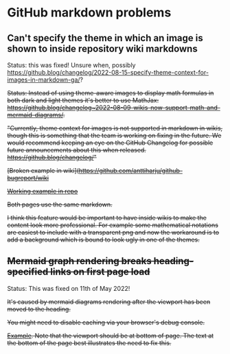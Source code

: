 # GitHub markdown problems

## Can't specify the theme in which an image is shown to inside repository wiki markdowns

Status: this was fixed! Unsure when, possibly https://github.blog/changelog/2022-08-15-specify-theme-context-for-images-in-markdown-ga/?

~~Status: Instead of using theme-aware images to display math formulas in both dark and light themes it's better to use MathJax: https://github.blog/changelog~2022-08-09-wikis-now-support-math-and-mermaid-diagrams/.~~

~~"Currently, theme context for images is not supported in markdown in wikis, though this is something that the team is working on fixing in the future. We would recommend keeping an eye on the GitHub Changelog for possible future announcements about this when released. https://github.blog/changelog/"~~

~~[Broken example in wiki](https://github.com/anttiharju/github-bugreport/wiki~~

~~[Working example in repo](light-dark-example.md)~~

~~Both pages use the same markdown.~~

~~I think this feature would be important to have inside wikis to make the content look more professional. For example some mathematical notations are easiest to include with a transparent png and now the workaround is to add a background which is bound to look ugly in one of the themes.~~

## ~~Mermaid graph rendering breaks heading-specified links on first page load~~

Status: This was fixed on 11th of May 2022!

~~It's caused by mermaid diagrams rendering after the viewport has been moved to the heading.~~

~~You might need to disable caching via your browser's debug console.~~

~~[Example](broken-heading-link.md#this-should-be-visible-upon-page-load). Note that the viewport should be at bottom of page. The text at the bottom of the page best illustrates the need to fix this.~~
